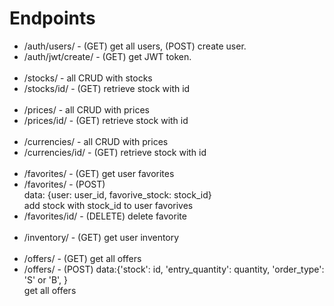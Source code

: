 <h1>Endpoints</h1>
<ul>
    <li>/auth/users/ - (GET) get all users, (POST) create user.</li>
    <li>/auth/jwt/create/ - (GET) get JWT token.</li>
    <br>
    <li>/stocks/ - all CRUD with stocks</li>
    <li>/stocks/id/ - (GET) retrieve stock with id</li>
    <br>
    <li>/prices/ - all CRUD with prices</li>
    <li>/prices/id/ - (GET) retrieve stock with id</li>
    <br>
    <li>/currencies/ - all CRUD with prices</li>
    <li>/currencies/id/ - (GET) retrieve stock with id</li>
    <br>
    <li>/favorites/ - (GET) get user favorites</li>
    <li>/favorites/ - (POST)<br>
data: {user: user_id, favorive_stock: stock_id}<br>
add stock with stock_id to user favorives</li>
    <li>/favorites/id/ - (DELETE) delete favorite</li>
    <br>
    <li>/inventory/ - (GET) get user inventory</li>
    <br>
    <li>/offers/ - (GET) get all offers</li>
    <li>/offers/ - (POST) data:{'stock': id, 'entry_quantity': quantity, 'order_type': 'S' or 'B', }<br>
get all offers</li>
</ul>
